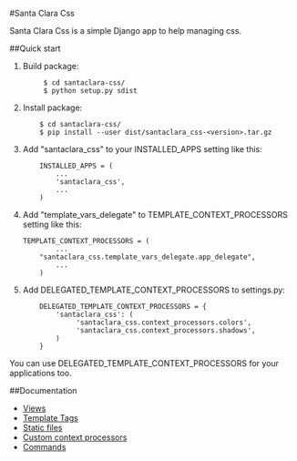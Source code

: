 #Santa Clara Css

Santa Clara Css is a simple Django app to help managing css. 

##Quick start

1. Build package:
   ```
        $ cd santaclara-css/
        $ python setup.py sdist
   ```

2. Install package:
    ```
        $ cd santaclara-css/
        $ pip install --user dist/santaclara_css-<version>.tar.gz
    ```

3. Add "santaclara_css" to your INSTALLED_APPS setting like this:
    ```
        INSTALLED_APPS = (
            ...
            'santaclara_css',
            ...
        )
    ```

4. Add "template_vars_delegate" to TEMPLATE_CONTEXT_PROCESSORS setting like this:
    ```
	TEMPLATE_CONTEXT_PROCESSORS = (
            ...
	    "santaclara_css.template_vars_delegate.app_delegate",
            ...
        )
    ```	

5. Add DELEGATED_TEMPLATE_CONTEXT_PROCESSORS to settings.py:

    ```
        DELEGATED_TEMPLATE_CONTEXT_PROCESSORS = {
            'santaclara_css': (
                 'santaclara_css.context_processors.colors',
                 'santaclara_css.context_processors.shadows',
            )
        }
    ```

You can use DELEGATED_TEMPLATE_CONTEXT_PROCESSORS for your applications too.


##Documentation

- [Views](docs/views.md)
- [Template Tags](docs/css_tags.md)
- [Static files](docs/static.md)
- [Custom context processors](docs/context_processors.md)
- [Commands](docs/commands.md)
